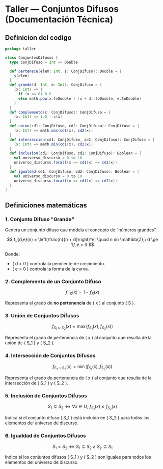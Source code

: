 # Taller — Conjuntos Difusos (Documentación Técnica)

## Definicion del codigo 

```scala
package taller

class ConjuntosDifusos {
  type ConjDifuso = Int => Double

  def pertenece(elem: Int, s: ConjDifuso): Double = {
    s(elem)
  }
  def grande(d: Int, e: Int): ConjDifuso = {
    (x: Int) => {
      if (x <= 0) 0.0
      else math.pow(x.toDouble / (x + d).toDouble, e.toDouble)
    }
  }
  def complemento(c: ConjDifuso): ConjDifuso = {
    (x: Int) => 1.0 - c(x)
  }
  def union(cd1: ConjDifuso, cd2: ConjDifuso): ConjDifuso = {
    (x: Int) => math.max(cd1(x), cd2(x))
  }
  def interseccion(cd1: ConjDifuso, cd2: ConjDifuso): ConjDifuso = {
    (x: Int) => math.min(cd1(x), cd2(x))
  }
  def inclusion(cd1: ConjDifuso, cd2: ConjDifuso): Boolean = {
    val universo_discurso = 0 to 10
    universo_discurso.forall(x => cd1(x) <= cd2(x))
  }
  def igualdad(cd1: ConjDifuso, cd2: ConjDifuso): Boolean = {
    val universo_discurso = 0 to 10
    universo_discurso.forall(x => cd1(x) == cd2(x))
  }
}
```

## Definiciones matemáticas

### 1. Conjunto Difuso "Grande"

Genera un conjunto difuso que modela el concepto de “números grandes”.

$$
f_{d,e}(n) = \left(\frac{n}{n + d}\right)^e, \quad n \in \mathbb{Z},\ d \ge 1,\ e > 0
$$

Donde:
- \( d > 0 \) controla la pendiente de crecimiento.
- \( e > 0 \) controla la forma de la curva.

### 2. Complemento de un Conjunto Difuso

$$
f_{\neg S}(x) = 1 - f_S(x)
$$

Representa el grado de **no pertenencia** de \( x \) al conjunto \( S \).

### 3. Unión de Conjuntos Difusos

$$
f_{S_1\cup S_2}(x) = \max(f_{S_1}(x), f_{S_2}(x))
$$

Representa el grado de pertenencia de \( x \) al conjunto que resulta de la unión de \( S_1 \) y \( S_2 \).

### 4. Intersección de Conjuntos Difusos

$$
f_{S_1\cap S_2}(x) = \min(f_{S_1}(x), f_{S_2}(x))
$$

Representa el grado de pertenencia de \( x \) al conjunto que resulta de la intersección de \( S_1 \) y \( S_2 \).

### 5. Inclusión de Conjuntos Difusos

$$
S_1 \subseteq S_2 \iff \forall x \in U,\ f_{S_1}(x) \le f_{S_2}(x)
$$

Indica si el conjunto difuso \( S_1 \) está incluido en \( S_2 \) para todos los elementos del universo de discurso.

### 6. Igualdad de Conjuntos Difusos

$$
S_1 = S_2 \iff S_1 \subseteq S_2 \land S_2 \subseteq S_1
$$

Indica si los conjuntos difusos \( S_1 \) y \( S_2 \) son iguales para todos los elementos del universo de discurso.

